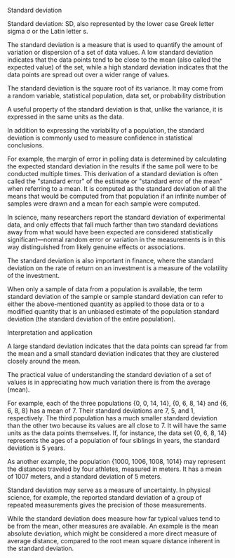 Standard deviation

Standard deviation: SD, also represented by the lower case Greek letter sigma σ or the Latin letter s.

The standard deviation is a measure that is used to quantify the amount of variation or dispersion of a set of data values.
A low standard deviation indicates that the data points tend to be close to the mean (also called the expected value) of the set, 
    while a high standard deviation indicates that the data points are spread out over a wider range of values. 

The standard deviation is the square root of its variance. 
    It may come from a random variable, statistical population, data set, or probability distribution 

A useful property of the standard deviation is that, unlike the variance, it is expressed in the same units as the data. 

In addition to expressing the variability of a population, the standard deviation is commonly used to measure confidence in statistical conclusions.

For example, the margin of error in polling data is determined by calculating the expected standard deviation in the results if the same poll were to be conducted multiple times. 
This derivation of a standard deviation is often called the "standard error" of the estimate or "standard error of the mean" when referring to a mean.
It is computed as the standard deviation of all the means that would be computed from that population if an infinite number of samples were drawn and a mean for each sample were computed. 

In science, many researchers report the standard deviation of experimental data, and only effects that fall much farther than two standard deviations 
    away from what would have been expected are considered statistically significant—normal random error or variation in the measurements is in this 
    way distinguished from likely genuine effects or associations. 

The standard deviation is also important in finance, where the standard deviation on the rate of return on an investment is a measure of the volatility of the investment. 

When only a sample of data from a population is available, the term 
    standard deviation of the sample or sample standard deviation can refer to either the above-mentioned quantity as applied to those data or to 
    a modified quantity that is an unbiased estimate of the population standard deviation (the standard deviation of the entire population). 

Interpretation and application

A large standard deviation indicates that the data points can spread far from the mean and a small standard deviation indicates that they are clustered closely around the mean. 

The practical value of understanding the standard deviation of a set of values is in appreciating how much variation there is from the average (mean). 

For example, each of the three populations {0, 0, 14, 14}, {0, 6, 8, 14} and {6, 6, 8, 8} has a mean of 7. 
Their standard deviations are 7, 5, and 1, respectively. 
The third population has a much smaller standard deviation than the other two because its values are all close to 7. 
It will have the same units as the data points themselves. 
If, for instance, the data set {0, 6, 8, 14} represents the ages of a population of four siblings in years, the standard deviation is 5 years. 

As another example, the population {1000, 1006, 1008, 1014} may represent the distances traveled by four athletes, measured in meters. 
It has a mean of 1007 meters, and a standard deviation of 5 meters. 

Standard deviation may serve as a measure of uncertainty.
In physical science, for example, the reported standard deviation of a group of repeated measurements gives the precision of those measurements.

While the standard deviation does measure how far typical values tend to be from the mean, other measures are available. 
An example is the mean absolute deviation, which might be considered a more direct measure of average distance, compared to the root mean square distance inherent in the standard deviation. 